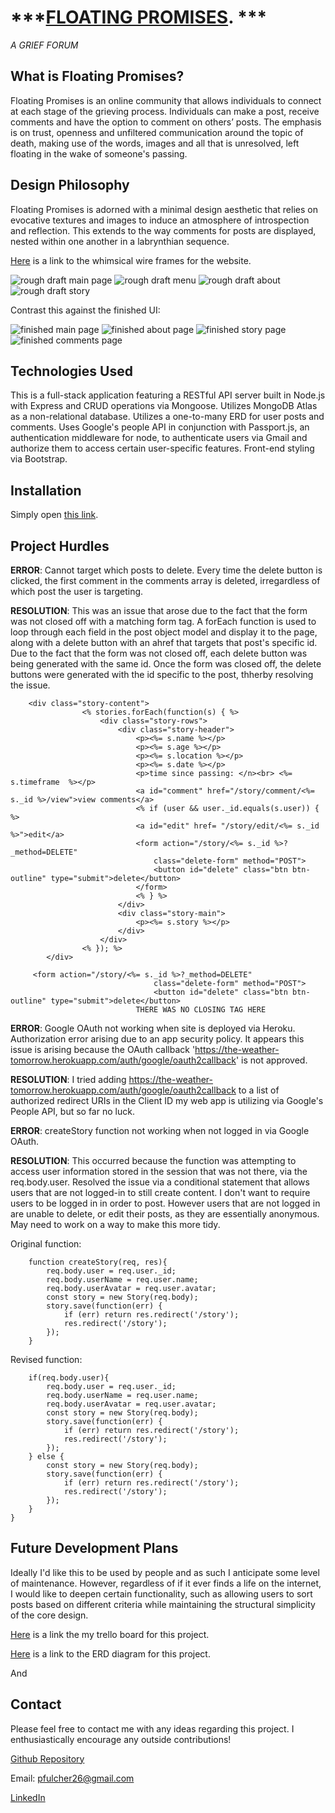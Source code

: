 # ***<a  href="https://the-weather-tomorrow.herokuapp.com/"  target="_blank">FLOATING PROMISES</a>. ***

*A GRIEF FORUM*



## What is Floating Promises?  

Floating Promises is an online community that allows individuals to connect at each stage of the grieving process. Individuals can make a post, receive comments and have the option to comment on others’ posts. The emphasis is on trust, openness and unfiltered communication around the topic of death, making use of the words, images and all that is unresolved, left floating in the wake of someone's passing.

## Design Philosophy 

Floating Promises is adorned with a minimal design aesthetic that relies on evocative textures and images to induce an atmosphere of introspection and reflection.  This extends to the way comments for posts are displayed, nested within one another in a labrynthian sequence.       

<a  href="https://whimsical.com/the-weather-tomorrow-HDs7wZspKjvhkKVAybRAst" target="_blank">Here</a> is a link to the whimsical wire frames for the website.    

![rough draft main page](https://i.imgur.com/uFb4Ws1.png)
![rough draft menu](https://i.imgur.com/noSMiaj.png)
![rough draft about](https://i.imgur.com/YIZV1Ba.png)
![rough draft story](https://i.imgur.com/cs0hLxE.png)


Contrast this against the finished UI: 

![finished main page](https://i.imgur.com/08iGauf.png)
![finished about page](https://i.imgur.com/403ndeV.png)
![finished story page](https://i.imgur.com/R5lOFwc.png)
![finished comments page](https://i.imgur.com/NSmys7m.png)

## Technologies Used

This is a full-stack application featuring a RESTful API server built in Node.js with Express and CRUD operations via Mongoose. Utilizes MongoDB Atlas as a non-relational database.  Utilizes a one-to-many ERD for user posts and comments.  Uses Google's people API in conjunction with Passport.js, an authentication middleware for node, to authenticate users via Gmail and authorize them to access certain user-specific features.  Front-end styling via Bootstrap.   
 

## Installation 

Simply open <a  href="https://the-weather-tomorrow.herokuapp.com/"  target="_blank">this link</a>. 

## Project Hurdles

**ERROR**: Cannot target which posts to delete.  Every time the delete button is clicked, the first comment in the comments array is deleted, irregardless of which post the user is targeting. 

**RESOLUTION**: This was an issue that arose due to the fact that the form was not closed off with a matching form tag.  A forEach function is used to loop through each field in the post object model and display it to the page, along with a delete button with an ahref that targets that post's specific id.  Due to the fact that the form was not closed off, each delete button was being generated with the same id.  Once the form was closed off, the delete buttons were generated with the id specific to the post, thherby resolving the issue. 

```   
    <div class="story-content">
                <% stories.forEach(function(s) { %>
                    <div class="story-rows">
                        <div class="story-header">
                            <p><%= s.name %></p>
                            <p><%= s.age %></p>
                            <p><%= s.location %></p>
                            <p><%= s.date %></p>
                            <p>time since passing: </n><br> <%= s.timeframe  %></p>
                            <a id="comment" href="/story/comment/<%= s._id %>/view">view comments</a>   
                            <% if (user && user._id.equals(s.user)) { %>
                            <a id="edit" href= "/story/edit/<%= s._id %>">edit</a>
                            <form action="/story/<%= s._id %>?_method=DELETE"
                                class="delete-form" method="POST">
                                <button id="delete" class="btn btn-outline" type="submit">delete</button>
                            </form>
                            <% } %>
                        </div>
                        <div class="story-main">
                            <p><%= s.story %></p>
                        </div>
                    </div>  
                <% }); %>
        </div>
```

```
     <form action="/story/<%= s._id %>?_method=DELETE"
                                class="delete-form" method="POST">
                                <button id="delete" class="btn btn-outline" type="submit">delete</button>
                            THERE WAS NO CLOSING TAG HERE 
```


**ERROR**: Google OAuth not working when site is deployed via Heroku.  Authorization error arising due to an app security policy.  It appears this issue is arising because the OAuth callback 'https://the-weather-tomorrow.herokuapp.com/auth/google/oauth2callback' is not approved. 

**RESOLUTION**: I tried adding https://the-weather-tomorrow.herokuapp.com/auth/google/oauth2callback to a list of authorized redirect URIs in the Client ID my web app is utilizing via Google's People API, but so far no luck.   

**ERROR**: createStory function not working when not logged in via Google OAuth.  

**RESOLUTION**: This occurred because the function was attempting to access user information stored in the session that was not there, via the req.body.user.  Resolved the issue via a conditional statement that allows users that are not logged-in to still create content.  I don't want to require users to be logged in in order to post.  However users that are not logged in are unable to delete, or edit their posts, as they are essentially anonymous.  May need to work on a way to make this more tidy.      

Original function:

```
    function createStory(req, res){
        req.body.user = req.user._id;
        req.body.userName = req.user.name;
        req.body.userAvatar = req.user.avatar;
        const story = new Story(req.body);
        story.save(function(err) {
            if (err) return res.redirect('/story');
            res.redirect('/story');
        });
    }
```

Revised function: 

```function createStory(req, res){
    if(req.body.user){
        req.body.user = req.user._id;
        req.body.userName = req.user.name;
        req.body.userAvatar = req.user.avatar;
        const story = new Story(req.body);
        story.save(function(err) {
            if (err) return res.redirect('/story');
            res.redirect('/story');
        });
    } else {
        const story = new Story(req.body);
        story.save(function(err) {
            if (err) return res.redirect('/story');
            res.redirect('/story');
        });
    }
}
```

## Future Development Plans
Ideally I'd like this to be used by people and as such I anticipate some level of maintenance.  However, regardless of if it ever finds a life on the internet, I would like to deepen certain functionality, such as allowing users to sort posts based on different criteria while maintaining the structural simplicity of the core design. 

<a  href="https://trello.com/b/qro0Bz6q/the-weather-tomorrow" target="_blank">Here</a> is a link the my trello board for this project. 

<a  href="https://whimsical.com/project-2-erd-PG1GYedq3tq9qvqeRdejoe" target="_blank">Here</a> is a link to the ERD diagram for this project. 

And 
## Contact 
Please feel free to contact me with any ideas regarding this project.  I enthusiastically encourage any outside contributions!  

[Github Repository](https://github.com/Pfulcher26/project-2-)

Email: pfulcher26@gmail.com 

[LinkedIn](https://www.linkedin.com/in/payne-fulcher/)

